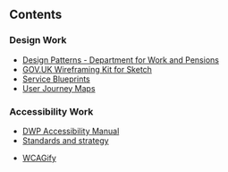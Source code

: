## Contents

### Design Work

- [Design Patterns - Department for Work and Pensions](#design-patterns)
- [GOV.UK Wireframing Kit for Sketch](#govuk-wireframing-kit)
- [Service Blueprints](#service-blueprints)
- [User Journey Maps](#user-journey-maps)

### Accessibility Work

- [DWP Accessibility Manual](#dwp-accessibility-manual)
- [Standards and strategy](#standards-and-strategy)
<!-- * [Accessibility Reporting](#accessibility-reporting) -->
<!-- * [Accessibility Clinics](#accessibility-clinics) -->
- [WCAGify](#wcagify)